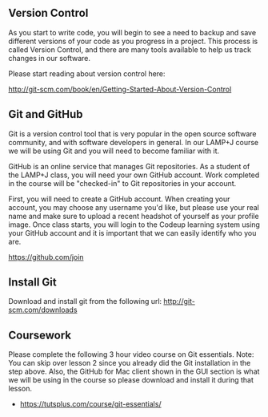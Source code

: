 ## Version Control

As you start to write code, you will begin to see a need to backup and save different versions of your code as you progress in a project. This process is called Version Control, and there are many tools available to help us track changes in our software.

Please start reading about version control here:

http://git-scm.com/book/en/Getting-Started-About-Version-Control

## Git and GitHub

Git is a version control tool that is very popular in the open source software community, and with software developers in general. In our LAMP+J course we will be using Git and you will need to become familiar with it.

GitHub is an online service that manages Git repositories. As a student of the LAMP+J class, you will need your own GitHub account. Work completed in the course will be "checked-in" to Git repositories in your account.

First, you will need to create a GitHub account. When creating your account, you may choose any username you'd like, but please use your real name and make sure to upload a recent headshot of yourself as your profile image. Once class starts, you will login to the Codeup learning system using your GitHub account and it is important that we can easily identify who you are.

https://github.com/join

## Install Git

Download and install git from the following url: http://git-scm.com/downloads

## Coursework

Please complete the following 3 hour video course on Git essentials. Note: You can skip over lesson 2 since you already did the Git installation in the step above. Also, the GitHub for Mac client shown in the GUI section is what we will be using in the course so please download and install it during that lesson.

- https://tutsplus.com/course/git-essentials/
